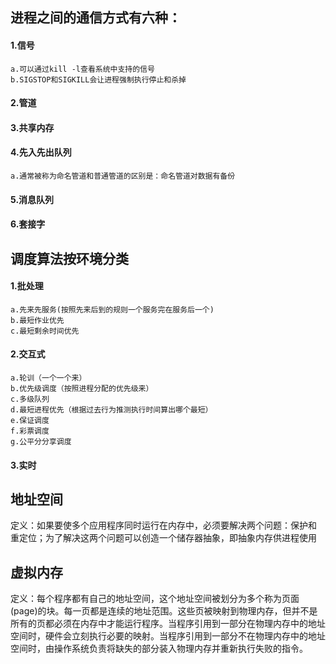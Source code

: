 ## 进程之间的通信方式有六种：
#### 1.信号
	a.可以通过kill -l查看系统中支持的信号
	b.SIGSTOP和SIGKILL会让进程强制执行停止和杀掉
#### 2.管道
#### 3.共享内存
#### 4.先入先出队列
	a.通常被称为命名管道和普通管道的区别是：命名管道对数据有备份
#### 5.消息队列
#### 6.套接字

## 调度算法按环境分类
#### 1.批处理
	a.先来先服务(按照先来后到的规则一个服务完在服务后一个)
	b.最短作业优先
	c.最短剩余时间优先
#### 2.交互式
	a.轮训（一个一个来）
	b.优先级调度（按照进程分配的优先级来）
	c.多级队列
	d.最短进程优先（根据过去行为推测执行时间算出哪个最短）
	e.保证调度
	f.彩票调度
	g.公平分分享调度
#### 3.实时

## 地址空间
定义：如果要使多个应用程序同时运行在内存中，必须要解决两个问题：保护和 重定位；为了解决这两个问题可以创造一个储存器抽象，即抽象内存供进程使用


## 虚拟内存
定义：每个程序都有自己的地址空间，这个地址空间被划分为多个称为页面(page)的块。每一页都是连续的地址范围。这些页被映射到物理内存，但并不是所有的页都必须在内存中才能运行程序。当程序引用到一部分在物理内存中的地址空间时，硬件会立刻执行必要的映射。当程序引用到一部分不在物理内存中的地址空间时，由操作系统负责将缺失的部分装入物理内存并重新执行失败的指令。
